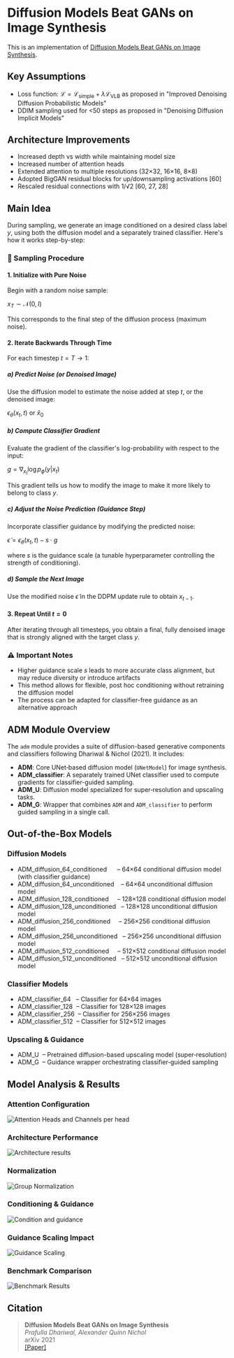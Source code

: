 # Diffusion Models Beat GANs on Image Synthesis

This is an implementation of [Diffusion Models Beat GANs on Image Synthesis](https://arxiv.org/pdf/2105.05233).


## Key Assumptions

- Loss function: $\mathcal{L} = \mathcal{L}_{\text{simple}} + \lambda\mathcal{L}_{\text{VLB}}$ as proposed in "Improved Denoising Diffusion Probabilistic Models"
- DDIM sampling used for <50 steps as proposed in "Denoising Diffusion Implicit Models"

## Architecture Improvements

- Increased depth vs width while maintaining model size
- Increased number of attention heads
- Extended attention to multiple resolutions (32×32, 16×16, 8×8) 
- Adopted BigGAN residual blocks for up/downsampling activations [60]
- Rescaled residual connections with 1/√2 [60, 27, 28]

## Main Idea

During sampling, we generate an image conditioned on a desired class label $y$, using both the diffusion model and a separately trained classifier. Here's how it works step-by-step:

### 🧪 Sampling Procedure

#### 1. Initialize with Pure Noise
Begin with a random noise sample:

$x_T \sim \mathcal{N}(0,I)$

This corresponds to the final step of the diffusion process (maximum noise).

#### 2. Iterate Backwards Through Time
For each timestep $t=T \rightarrow 1$:

##### a) Predict Noise (or Denoised Image)
Use the diffusion model to estimate the noise added at step $t$, or the denoised image:

$\epsilon_\theta(x_t,t)$ or $\hat{x}_0$

##### b) Compute Classifier Gradient
Evaluate the gradient of the classifier's log-probability with respect to the input:

$g = \nabla_{x_t} \log p_\phi(y|x_t)$

This gradient tells us how to modify the image to make it more likely to belong to class $y$.

##### c) Adjust the Noise Prediction (Guidance Step)
Incorporate classifier guidance by modifying the predicted noise:

$\tilde{\epsilon} = \epsilon_\theta(x_t,t) - s \cdot g$

where $s$ is the guidance scale (a tunable hyperparameter controlling the strength of conditioning).

##### d) Sample the Next Image
Use the modified noise $\tilde{\epsilon}$ in the DDPM update rule to obtain $x_{t-1}$.

#### 3. Repeat Until $t=0$
After iterating through all timesteps, you obtain a final, fully denoised image that is strongly aligned with the target class $y$.

### ⚠️ Important Notes

- Higher guidance scale $s$ leads to more accurate class alignment, but may reduce diversity or introduce artifacts
- This method allows for flexible, post hoc conditioning without retraining the diffusion model
- The process can be adapted for classifier-free guidance as an alternative approach

## ADM Module Overview
The `adm` module provides a suite of diffusion-based generative components and classifiers following Dhariwal & Nichol (2021). It includes:
- **ADM**: Core UNet‑based diffusion model (`UNetModel`) for image synthesis.
- **ADM_classifier**: A separately trained UNet classifier used to compute gradients for classifier-guided sampling.
- **ADM_U**: Diffusion model specialized for super‑resolution and upscaling tasks.
- **ADM_G**: Wrapper that combines `ADM` and `ADM_classifier` to perform guided sampling in a single call.

## Out-of-the-Box Models

### Diffusion Models
- ADM_diffusion_64_conditioned      – 64×64 conditional diffusion model (with classifier guidance)  
- ADM_diffusion_64_unconditioned    – 64×64 unconditional diffusion model  
- ADM_diffusion_128_conditioned     – 128×128 conditional diffusion model  
- ADM_diffusion_128_unconditioned   – 128×128 unconditional diffusion model  
- ADM_diffusion_256_conditioned     – 256×256 conditional diffusion model  
- ADM_diffusion_256_unconditioned   – 256×256 unconditional diffusion model  
- ADM_diffusion_512_conditioned     – 512×512 conditional diffusion model  
- ADM_diffusion_512_unconditioned   – 512×512 unconditional diffusion model  

### Classifier Models
- ADM_classifier_64   – Classifier for 64×64 images  
- ADM_classifier_128  – Classifier for 128×128 images  
- ADM_classifier_256  – Classifier for 256×256 images  
- ADM_classifier_512  – Classifier for 512×512 images  

### Upscaling & Guidance
- ADM_U  – Pretrained diffusion-based upscaling model (super‑resolution)  
- ADM_G  – Guidance wrapper orchestrating classifier‑guided sampling  


## Model Analysis & Results

### Attention Configuration
![Attention Heads and Channels per head](./media/attention_heads_channels.PNG)

### Architecture Performance
![Architecture results](./media/architecture_vs_fid.PNG)

### Normalization
![Group Normalization](./media/AdaGN.PNG)

### Conditioning & Guidance
![Condition and guidance](./media/condition_and_guidance.PNG)

### Guidance Scaling Impact
![Guidance Scaling](./media/guidance_scaling.PNG)

### Benchmark Comparison
![Benchmark Results](./media/benchmark_comparison.PNG)

## Citation
> **Diffusion Models Beat GANs on Image Synthesis**  
> *Prafulla Dhariwal, Alexander Quinn Nichol*  
> arXiv 2021  
> [[Paper]](https://arxiv.org/abs/2105.05233)
